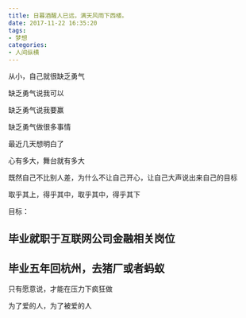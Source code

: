 ```yaml
---
title: 日暮酒醒人已远，满天风雨下西楼。
date: 2017-11-22 16:35:20
tags:
- 梦想
categories:
- 人间纵横
---
```


从小，自己就很缺乏勇气

缺乏勇气说我可以

缺乏勇气说我要赢

缺乏勇气做很多事情

最近几天想明白了

心有多大，舞台就有多大

既然自己不比别人差，为什么不让自己开心，让自己大声说出来自己的目标

取乎其上，得乎其中，取乎其中，得乎其下

<!--more-->

目标：

## 毕业就职于互联网公司金融相关岗位

## 毕业五年回杭州，去猪厂或者蚂蚁

只有愿意说，才能在压力下疯狂做

为了爱的人，为了被爱的人


